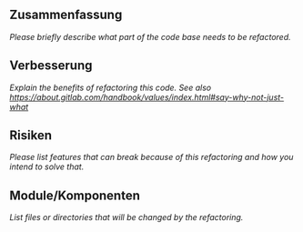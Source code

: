## Zusammenfassung
*Please briefly describe what part of the code base needs to be refactored.*

## Verbesserung
*Explain the benefits of refactoring this code.
See also https://about.gitlab.com/handbook/values/index.html#say-why-not-just-what*

## Risiken
*Please list features that can break because of this refactoring and how you intend to solve that.*

## Module/Komponenten
*List files or directories that will be changed by the refactoring.*
